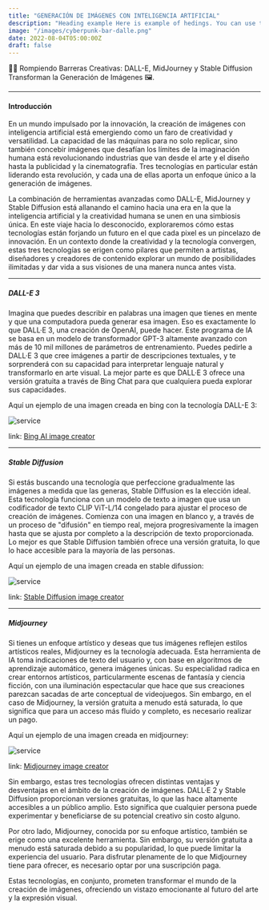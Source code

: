 ```yaml
---
title: "GENERACIÓN DE IMÁGENES CON INTELIGENCIA ARTIFICIAL"
description: "Heading example Here is example of hedings. You can use this heading by following markdownify rules."
image: "/images/cyberpunk-bar-dalle.png"
date: 2022-08-04T05:00:00Z
draft: false
---
```


🤯✨ Rompiendo Barreras Creativas: DALL-E, MidJourney y Stable Diffusion Transforman la Generación de Imágenes 🖼️.

---

#### Introducción

En un mundo impulsado por la innovación, la creación de imágenes con inteligencia artificial está emergiendo como un faro de creatividad y versatilidad. La capacidad de las máquinas para no solo replicar, sino también concebir imágenes que desafían los límites de la imaginación humana está revolucionando industrias que van desde el arte y el diseño hasta la publicidad y la cinematografía. Tres tecnologías en particular están liderando esta revolución, y cada una de ellas aporta un enfoque único a la generación de imágenes.

La combinación de herramientas avanzadas como DALL-E, MidJourney y Stable Diffusion está allanando el camino hacia una era en la que la inteligencia artificial y la creatividad humana se unen en una simbiosis única. En este viaje hacia lo desconocido, exploraremos cómo estas tecnologías están forjando un futuro en el que cada pixel es un pincelazo de innovación. En un contexto donde la creatividad y la tecnología convergen, estas tres tecnologías se erigen como pilares que permiten a artistas, diseñadores y creadores de contenido explorar un mundo de posibilidades ilimitadas y dar vida a sus visiones de una manera nunca antes vista.

---

##### DALL-E 3

Imagina que puedes describir en palabras una imagen que tienes en mente y que una computadora pueda generar esa imagen. Eso es exactamente lo que DALL·E 3, una creación de OpenAI, puede hacer. Este programa de IA se basa en un modelo de transformador GPT-3 altamente avanzado con más de 10 mil millones de parámetros de entrenamiento. Puedes pedirle a DALL·E 3 que cree imágenes a partir de descripciones textuales, y te sorprenderá con su capacidad para interpretar lenguaje natural y transformarlo en arte visual. La mejor parte es que DALL·E 3 ofrece una versión gratuita a través de Bing Chat para que cualquiera pueda explorar sus capacidades.

Aquí un ejemplo de una imagen creada en bing con la tecnología DALL-E 3:

![service](/images/cyberpunk-bar-dalle.png "service")

link: [Bing AI image creator](https://www.bing.com/create)

---

##### Stable Diffusion

Si estás buscando una tecnología que perfeccione gradualmente las imágenes a medida que las generas, Stable Diffusion es la elección ideal. Esta tecnología funciona con un modelo de texto a imagen que usa un codificador de texto CLIP ViT-L/14 congelado para ajustar el proceso de creación de imágenes. Comienza con una imagen en blanco y, a través de un proceso de "difusión" en tiempo real, mejora progresivamente la imagen hasta que se ajusta por completo a la descripción de texto proporcionada. Lo mejor es que Stable Diffusion también ofrece una versión gratuita, lo que lo hace accesible para la mayoría de las personas.

Aquí un ejemplo de una imagen creada en stable difussion:

![service](/images/cyberpunk-bar-stable.png "service")

link: [Stable Diffusion image creator](https://stablediffusionweb.com/)

---

##### Midjourney

Si tienes un enfoque artístico y deseas que tus imágenes reflejen estilos artísticos reales, Midjourney es la tecnología adecuada. Esta herramienta de IA toma indicaciones de texto del usuario y, con base en algoritmos de aprendizaje automático, genera imágenes únicas. Su especialidad radica en crear entornos artísticos, particularmente escenas de fantasía y ciencia ficción, con una iluminación espectacular que hace que sus creaciones parezcan sacadas de arte conceptual de videojuegos. Sin embargo, en el caso de Midjourney, la versión gratuita a menudo está saturada, lo que significa que para un acceso más fluido y completo, es necesario realizar un pago.

Aquí un ejemplo de una imagen creada en midjourney:

![service](/images/cyberpunk-city.png "service")

link: [Midjourney image creator](https://www.midjourney.com/home/?callbackUrl=%2Fapp%2F)

Sin embargo, estas tres tecnologías ofrecen distintas ventajas y desventajas en el ámbito de la creación de imágenes. DALL·E 2 y Stable Diffusion proporcionan versiones gratuitas, lo que las hace altamente accesibles a un público amplio. Esto significa que cualquier persona puede experimentar y beneficiarse de su potencial creativo sin costo alguno.

Por otro lado, Midjourney, conocida por su enfoque artístico, también se erige como una excelente herramienta. Sin embargo, su versión gratuita a menudo está saturada debido a su popularidad, lo que puede limitar la experiencia del usuario. Para disfrutar plenamente de lo que Midjourney tiene para ofrecer, es necesario optar por una suscripción paga.

Estas tecnologías, en conjunto, prometen transformar el mundo de la creación de imágenes, ofreciendo un vistazo emocionante al futuro del arte y la expresión visual.

